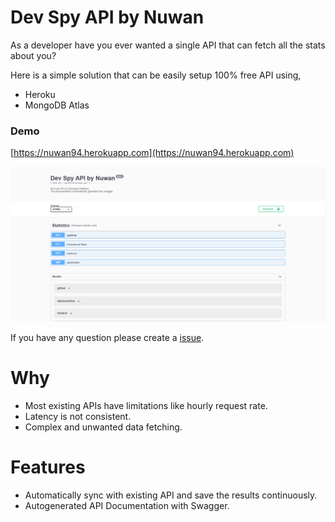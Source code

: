# Dev Spy API by Nuwan

As a developer have you ever wanted a single API that can fetch all the stats about you?

Here is a simple solution that can be easily setup 100% free API using,

- Heroku
- MongoDB Atlas


### Demo

[https://nuwan94.herokuapp.com](https://nuwan94.herokuapp.com)

![demo](image.png)

If you have any question please create a [issue](/issues/new/choose).

# Why

- Most existing APIs have limitations like hourly request rate.
- Latency is not consistent.
- Complex and unwanted data fetching.

# Features

- Automatically sync with existing API and save the results continuously.
- Autogenerated API Documentation with Swagger.
